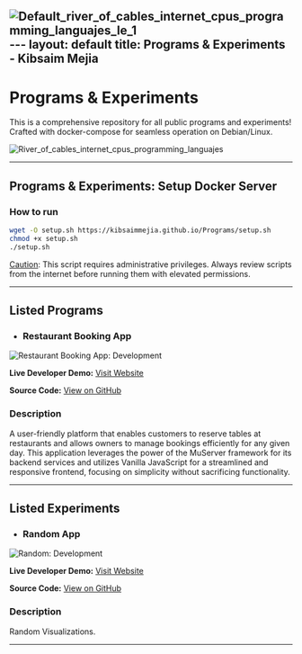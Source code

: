 ![Default_river_of_cables_internet_cpus_programming_languajes_le_1](https://github.com/KibsaimMejia/Programs/assets/158346959/64ba50d6-2daf-4f7a-ba2e-0a31655ddce4)---
layout: default
title: Programs & Experiments - Kibsaim Mejia 
---
# Programs & Experiments

This is a comprehensive repository for all public programs and experiments! Crafted with docker-compose for seamless operation on Debian/Linux.

![River_of_cables_internet_cpus_programming_languajes](https://github.com/KibsaimMejia/Programs/assets/158346959/0acc8af0-460c-44d6-bd9f-691a6c4331d9)

---

## **Programs & Experiments**: Setup Docker Server

### How to run

``` bash
wget -O setup.sh https://kibsaimmejia.github.io/Programs/setup.sh
chmod +x setup.sh
./setup.sh
```
[Caution](https://kibsaimmejia.github.io/Programs/): This script requires administrative privileges. Always review scripts from the internet before running them with elevated permissions.

---

## Listed Programs

- ### Restaurant Booking App

![Restaurant Booking App: Development](IMAGE_URL)

**Live Developer Demo:** [Visit Website](https://KibsaimMejia.github.io/Programs/RestaurantBooking)

**Source Code:** [View on GitHub](https://github.com/KibsaimMejia/Programs/blob/main/RestaurantBooking/README.md)

### Description
A user-friendly platform that enables customers to reserve tables at restaurants and allows owners to manage bookings efficiently for any given day. This application leverages the power of the MuServer framework for its backend services and utilizes Vanilla JavaScript for a streamlined and responsive frontend, focusing on simplicity without sacrificing functionality.

---

## Listed Experiments

- ### Random App

![Random: Development](IMAGE_URL)

**Live Developer Demo:** [Visit Website](https://KibsaimMejia.github.io/Programs/Random)

**Source Code:** [View on GitHub](https://github.com/KibsaimMejia/Programs/blob/main/Random/README.md)

### Description
Random Visualizations.

---
